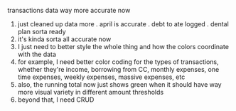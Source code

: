 transactions data way more accurate now
1. just cleaned up data more
  . april is accurate
  . debt to ate logged
  . dental plan sorta ready
2. it's kinda sorta all accurate now
3. I just need to better style the whole thing and how the colors coordinate with the data
4. for example, I need better color coding for the types of transactions, whether they're income, borrowing from CC, monthly expenses, one time expenses, weekly expenses, massive expenses, etc
5. also, the running total now just shows green when it should have way more visual variety in different amount thresholds
6. beyond that, I need CRUD